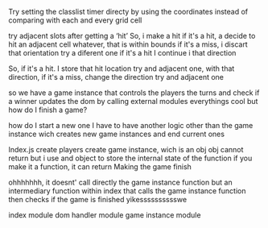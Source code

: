 Try setting the classlist timer directy by using the coordinates
instead of comparing with each and every grid cell

try adjacent slots after getting a ‘hit’
So, i make a hit
if it's a hit, a decide to hit an adjacent cell
whatever, that is within bounds
if it's a miss, i discart that orientation
try a diferent one
if it's a hit
I continue i that direction

So, if it's a hit. I store that hit location
try and adjacent one, with that direction,
if it's a miss, change the direction
try and adjacent one

so we have a game instance
that controls the players
the turns
and check if a winner
updates the dom by calling external modules
everythings cool
but
how do I finish a game?

how do I start a new one
I have to have another logic other
than the game instance
wich creates new game instances
and end current ones

Index.js
  create players
  create game instance, wich is an obj
    obj cannot return
    but i use and object to store the internal state of the function
  if you make it a function, it can return
  Making the game finish

ohhhhhhh, it doesnt' call directly the game instance function
but an intermediary function within index
that calls the game instance function
then checks if the game is finished
yikesssssssssswe

index module
dom handler module
game instance module
